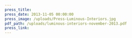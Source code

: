 ```yaml
---
press_title:
press_date: 2013-11-05 00:00:00
press_image: /uploads/Press-Luminous-Interiors.jpg
pdf_path: /uploads/luminous-interiors-november-2013.pdf
press_link:
---
```

